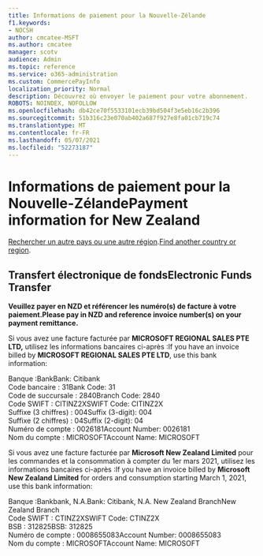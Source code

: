 ```yaml
---
title: Informations de paiement pour la Nouvelle-Zélande
f1.keywords:
- NOCSH
author: cmcatee-MSFT
ms.author: cmcatee
manager: scotv
audience: Admin
ms.topic: reference
ms.service: o365-administration
ms.custom: CommercePayInfo
localization_priority: Normal
description: Découvrez où envoyer le paiement pour votre abonnement.
ROBOTS: NOINDEX, NOFOLLOW
ms.openlocfilehash: db42ce70f5533101ecb39bd504f3e5eb16c2b396
ms.sourcegitcommit: 51b316c23e070ab402a687f927e8fa01cb719c74
ms.translationtype: MT
ms.contentlocale: fr-FR
ms.lasthandoff: 05/07/2021
ms.locfileid: "52273187"
---
```

# <a name="payment-information-for-new-zealand"></a><span data-ttu-id="3f4f5-103">Informations de paiement pour la Nouvelle-Zélande</span><span class="sxs-lookup"><span data-stu-id="3f4f5-103">Payment information for New Zealand</span></span>

<span data-ttu-id="3f4f5-104">[Rechercher un autre pays ou une autre région](../billing-and-payments/pay-for-your-subscription.md).</span><span class="sxs-lookup"><span data-stu-id="3f4f5-104">[Find another country or region](../billing-and-payments/pay-for-your-subscription.md).</span></span>

## <a name="electronic-funds-transfer"></a><span data-ttu-id="3f4f5-105">Transfert électronique de fonds</span><span class="sxs-lookup"><span data-stu-id="3f4f5-105">Electronic Funds Transfer</span></span>

<span data-ttu-id="3f4f5-106">**Veuillez payer en NZD et référencer les numéro(s) de facture à votre paiement.**</span><span class="sxs-lookup"><span data-stu-id="3f4f5-106">**Please pay in NZD and reference invoice number(s) on your payment remittance.**</span></span>

<span data-ttu-id="3f4f5-107">Si vous avez une facture facturée par **MICROSOFT REGIONAL SALES PTE LTD,** utilisez les informations bancaires ci-après :</span><span class="sxs-lookup"><span data-stu-id="3f4f5-107">If you have an invoice billed by **MICROSOFT REGIONAL SALES PTE LTD**, use this bank information:</span></span>

<span data-ttu-id="3f4f5-108">Banque :Bank</span><span class="sxs-lookup"><span data-stu-id="3f4f5-108">Bank: Citibank</span></span>\
<span data-ttu-id="3f4f5-109">Code bancaire : 31</span><span class="sxs-lookup"><span data-stu-id="3f4f5-109">Bank Code: 31</span></span>\
<span data-ttu-id="3f4f5-110">Code de succursale : 2840</span><span class="sxs-lookup"><span data-stu-id="3f4f5-110">Branch Code: 2840</span></span>\
<span data-ttu-id="3f4f5-111">Code SWIFT : CITINZ2X</span><span class="sxs-lookup"><span data-stu-id="3f4f5-111">SWIFT Code: CITINZ2X</span></span>\
<span data-ttu-id="3f4f5-112">Suffixe (3 chiffres) : 004</span><span class="sxs-lookup"><span data-stu-id="3f4f5-112">Suffix (3-digit): 004</span></span>\
<span data-ttu-id="3f4f5-113">Suffixe (2 chiffres) : 04</span><span class="sxs-lookup"><span data-stu-id="3f4f5-113">Suffix (2-digit): 04</span></span>\
<span data-ttu-id="3f4f5-114">Numéro de compte : 0026181</span><span class="sxs-lookup"><span data-stu-id="3f4f5-114">Account Number: 0026181</span></span>\
<span data-ttu-id="3f4f5-115">Nom du compte : MICROSOFT</span><span class="sxs-lookup"><span data-stu-id="3f4f5-115">Account Name: MICROSOFT</span></span>

<span data-ttu-id="3f4f5-116">Si vous avez une facture facturée par **Microsoft New Zealand Limited** pour les commandes et la consommation à compter du 1er mars 2021, utilisez les informations bancaires ci-après :</span><span class="sxs-lookup"><span data-stu-id="3f4f5-116">If you have an invoice billed by **Microsoft New Zealand Limited** for orders and consumption starting March 1, 2021, use this bank information:</span></span>

<span data-ttu-id="3f4f5-117">Banque :Bankbank, N.A.</span><span class="sxs-lookup"><span data-stu-id="3f4f5-117">Bank: Citibank, N.A.</span></span> <span data-ttu-id="3f4f5-118">New Zealand Branch</span><span class="sxs-lookup"><span data-stu-id="3f4f5-118">New Zealand Branch</span></span>\
<span data-ttu-id="3f4f5-119">Code SWIFT : CTINZ2X</span><span class="sxs-lookup"><span data-stu-id="3f4f5-119">SWIFT Code: CTINZ2X</span></span>\
<span data-ttu-id="3f4f5-120">BSB : 312825</span><span class="sxs-lookup"><span data-stu-id="3f4f5-120">BSB: 312825</span></span>\
<span data-ttu-id="3f4f5-121">Numéro de compte : 0008655083</span><span class="sxs-lookup"><span data-stu-id="3f4f5-121">Account Number: 0008655083</span></span>\
<span data-ttu-id="3f4f5-122">Nom du compte : MICROSOFT</span><span class="sxs-lookup"><span data-stu-id="3f4f5-122">Account Name: MICROSOFT</span></span>